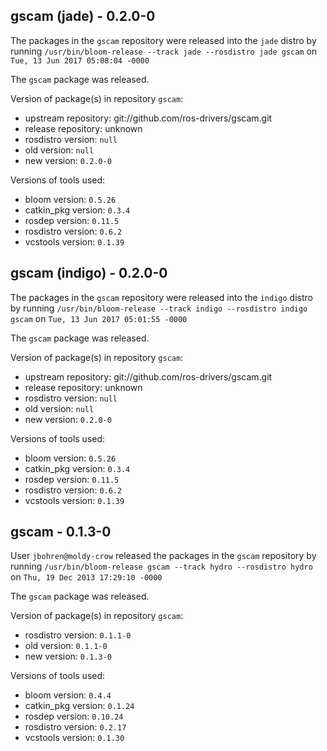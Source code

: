 ## gscam (jade) - 0.2.0-0

The packages in the `gscam` repository were released into the `jade` distro by running `/usr/bin/bloom-release --track jade --rosdistro jade gscam` on `Tue, 13 Jun 2017 05:08:04 -0000`

The `gscam` package was released.

Version of package(s) in repository `gscam`:

- upstream repository: git://github.com/ros-drivers/gscam.git
- release repository: unknown
- rosdistro version: `null`
- old version: `null`
- new version: `0.2.0-0`

Versions of tools used:

- bloom version: `0.5.26`
- catkin_pkg version: `0.3.4`
- rosdep version: `0.11.5`
- rosdistro version: `0.6.2`
- vcstools version: `0.1.39`


## gscam (indigo) - 0.2.0-0

The packages in the `gscam` repository were released into the `indigo` distro by running `/usr/bin/bloom-release --track indigo --rosdistro indigo gscam` on `Tue, 13 Jun 2017 05:01:55 -0000`

The `gscam` package was released.

Version of package(s) in repository `gscam`:

- upstream repository: git://github.com/ros-drivers/gscam.git
- release repository: unknown
- rosdistro version: `null`
- old version: `null`
- new version: `0.2.0-0`

Versions of tools used:

- bloom version: `0.5.26`
- catkin_pkg version: `0.3.4`
- rosdep version: `0.11.5`
- rosdistro version: `0.6.2`
- vcstools version: `0.1.39`


## gscam - 0.1.3-0

User `jbohren@moldy-crow` released the packages in the `gscam` repository by running `/usr/bin/bloom-release gscam --track hydro --rosdistro hydro` on `Thu, 19 Dec 2013 17:29:10 -0000`

The `gscam` package was released.

Version of package(s) in repository `gscam`:
- rosdistro version: `0.1.1-0`
- old version: `0.1.1-0`
- new version: `0.1.3-0`

Versions of tools used:
- bloom version: `0.4.4`
- catkin_pkg version: `0.1.24`
- rosdep version: `0.10.24`
- rosdistro version: `0.2.17`
- vcstools version: `0.1.30`


